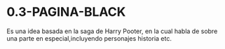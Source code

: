 # 0.3-PAGINA-BLACK
Es una idea basada en la saga de Harry Pooter, en la cual habla de sobre una parte en especial,incluyendo personajes historia etc.
